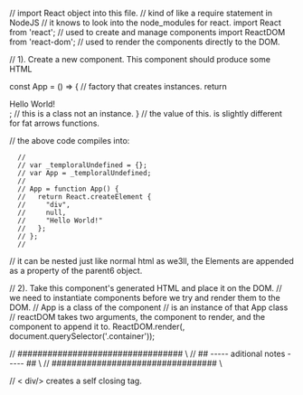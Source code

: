 // import React object into this file.
// kind of like a require statement in NodeJS
// it knows to look into the node_modules for react.
import React from 'react';  // used to create and manage components
import ReactDOM from 'react-dom'; // used to render the components directly to the DOM.

// 1). Create a new component. This component should produce some HTML

const App = () => { // factory that creates instances.
  return <div>Hello World!</div>; // this is a class not an instance.
}
// the value of this. is slightly different for fat arrows functions.

// the above code compiles into:

      //
      // var _temploralUndefined = {};
      // var App = _temploralUndefined;
      // 
      // App = function App() {
      //   return React.createElement {
      //     "div",
      //     null,
      //     "Hello World!"
      //   };
      // };
      // 
      
// it can be nested just like normal html as we3ll, the Elements are appended as a property of the parent6 object.


// 2). Take this component's generated HTML and place it on the DOM.
// we need to instantiate components before we try and render them to the DOM.
// App is a class of the component
// <app /> is an instance of that App class
// reactDOM takes two arguments, the component to render, and the component to append it to. 
ReactDOM.render(<App />, document.querySelector('.container')); 



// ################################# \\
// ## ----- aditional notes ----- ## \\
// ################################# \\

// < div/> creates a self closing tag.